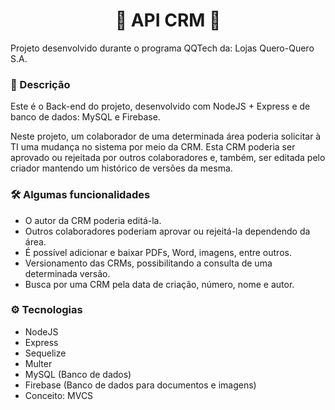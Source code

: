 <h1 align="center">📝 API CRM 📝</h1>

Projeto desenvolvido durante o programa QQTech da: Lojas Quero-Quero S.A.

### 📝 Descrição
Este é o Back-end do projeto, desenvolvido com NodeJS + Express e de banco de dados: MySQL e Firebase. 

Neste projeto, um colaborador de uma determinada área poderia solicitar à TI uma mudança no sistema por meio da CRM. 
Esta CRM poderia ser aprovado ou rejeitada por outros colaboradores e, também, ser editada pelo criador mantendo um histórico de versões da mesma.

### 🛠️ Algumas funcionalidades
- O autor da CRM poderia editá-la.
- Outros colaboradores poderiam aprovar ou rejeitá-la dependendo da área.
- É possível adicionar e baixar PDFs, Word, imagens, entre outros.
- Versionamento das CRMs, possibilitando a consulta de uma determinada versão.
- Busca por uma CRM pela data de criação, número, nome e autor.

### ⚙️ Tecnologias
- NodeJS
- Express
- Sequelize
- Multer
- MySQL (Banco de dados)
- Firebase (Banco de dados para documentos e imagens)
- Conceito: MVCS
